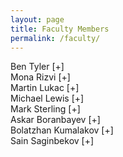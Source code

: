 ```yaml
---
layout: page
title: Faculty Members
permalink: /faculty/
---
```


<div class="container" markdown="1">
<div class="header" markdown="1">Ben Tyler [+]
</div>
<div class="content" markdown="1" style="min-height: 200px;">
{% include image.html url="/images/tyler.jpg" align="right" %}

Associate Professor, Acting Chair

1. Modeling Language Design - My involvement in this area started in 2006, where I was tasked with implementing the Rosetta Systems-Level Design Language (SLDL).  The language itself was proposed in the late 1990s by people who were into hardware design.  Their goal was to create a flexible language that could be used to model different aspects of hardware, but the application areas for this is much wider.  What is technically interesting about Rosetta is its ability to modify its own semantics through special reflective "domain" constructs.<br/>
Due to the heavyweight nature of the language, implementing full Rosetta is not feasible for a senior project.  However, implementing a lightweight version of Rosetta, or preferably a similar type of language that isn't directly tied to Rosetta, would make for an interesting project.  Students would be responsible for aspects of overall language design (what features and syntax?), as well as implementation (parsing, typechecking, executing, etc.)  The tricky part is to find a pragmatic way to approach reflection in the language - it needs to be both easy to use and understand, but not so limited as to be useless for real modeling tasks.

Links to get you thinking:<br/>
Rosetta SLDL:  [http://www.rosetta-lang.org](http://www.rosetta-lang.org) <br/>
Metaobject Protocol (an approach to reflective OO):  http://en.wikipedia.org/wiki/The\_Art\_of\_the\_Metaobject\_Protocol<br/>
Aspect-Oriented Programming (related to the idea of reflection, though used for adding features to Java programs): http://eclipse.org/aspectj/

2. Design Pattern Languages - Part of my Ph.D work was in this area, where we tried to formally specify design patterns, and then use these specifications to generate monitoring code that could be used for detecting specification violations.  The main questions we looked at were:<br/>
a) Can we provide precise specifications about what a particular Design Pattern does?<br/>
b) Can we statically check or dynamically test if a system properly implements a Design Pattern?<br/> 
c) How do we tie together a general description of a Design Pattern, and how it is realized in a specific system?<br/>
I haven't looked at this work in a while, but I think it still may bear some fruit (e.g., conference papers.)  Some links for consideration:<br/>

A related approach is to actually build Design Pattern facilities right into your programming language (http://c2.com/cgi/wiki?PatternLanguagesOfProgramDesign)<br/>
Design Patterns could be potentially supported via "add-ons" http://www.cs.ubc.ca/labs/spl/papers/2002/oopsla02-patterns.pdf
Jason O. Hallstrom also worked on this problem (we had the same Ph.D advisor): http://people.cs.clemson.edu/~jasonoh/Jasoni\_O.\_Hallstrom/JOH\_-\_Home.html<br/>

Pattern Language Conference-lots of interesting related (and unrelated) work:  http://www.hillside.net/plop/2014/<br/>

3. Instructional Tech - We have already gone ahead and "flipped" ([https://en.wikipedia.org/wiki/Flipped_classroom](https://en.wikipedia.org/wiki/Flipped_classroom)) the classroom for CSCI 151 and 152.  For this potential project, we want to investigate how we might further improve the classroom experience in our CS courses.  I don't have any particular ideas regarding this right now, but if you have an idea, feel free to try to convince me this would be a worthwhile senior project.  One thing that might be interesting is to create some specialized software to help students learn particular concepts for a course.<br/>

4. Intelligent Agent Framework - Okay, here's the scenario:  we have numerous autonomous agents acting in an uncertain and hostile environment, and they must cooperate in some fashion to meet specified goals.  Fighting wildfires with UAVs, underwater exploration and/or recovery using UUVs, and battlefield combat and recon operations are all examples that fit the scenario.  This project has two components that need to be addressed:<br/>

1)  We need to develop algorithms for intelligent decision-making in non-ideal situations<br/>
2)  We need something to help visualize and evaluate how these algorithms work when deployed<br/>

For this project, we would need to find a 3D visualization framework for showing what is going on in the scenario environment.  We would also need to realistically simulate the entities in the environment, and implement things like physics, dynamics, sensing (observability), constraints on the agents, etc.  On the more technical side of things, we would have to develop the decision-making algorithms, which could be based on Neuro-Dynamic Programming (NDP), NFDP, Rule-based systems, machine learning (?), or something else.<br/>

Helpful links to people I've worked with on this problem:<br/>
Nick Hanlon's M.S. thesis (https://etd.ohiolink.edu/ap/10?0::NO:10:P10\_ACCESSION\_NUM:ucin1321370261)<br/>
Kelly Cohen's work on SIERRA can be found at the following web link (http://phys.org/news/2014-01-dont-dawn-dronessomeday-life-video.html) <br/>

Frameworks listing on Wikipedia:<br/>

https://en.wikipedia.org/wiki/Comparison\_of\_agent-based\_modeling\_software<br/>

5. Other Potential Projects <br/>

Cognitive Architectures (SOAR) (http://sitemaker.umich.edu/soar/home)<br/>
Formal Logics for programming languages<br/>
Model Checking applications<br/>
Testing Object-Oriented Software<br/>

</div>
</div>

<div class="container" markdown="1">
<div class="header" markdown="1">Mona Rizvi [+]
</div>
<div class="content" markdown="1" style="min-height: 200px;">
{% include image.html url="/images/rizvi.jpg" align="right" %}

Associate Professor

</div>
</div>

<div class="container" markdown="1">
<div class="header" markdown="1">Martin Lukac [+]
</div>
<div class="content" markdown="1" style="min-height: 200px;">
{% include image.html url="/images/lukac.jpg" align="right" %}

Associate Professor

My research area is Computer Vision using Artificial Intelligence such as reasoning ad verification, decision making, bio-physical processing. My secondary interests are in Quantum Logic Synthesis, Quantum finite State Machines and Quantum Decision Making and Quantum Computing used as simulation for Artificial Emotions. 

In particular these are the current aareas of research that I am actively working on:

Computer Vision: Image Understanding by combining reasoning and current state of art algorithm. This is achieved via an algorithm selection platform integrating various algorithms and intermedirary content verification and feedback. 

Quantum Computing: the design of quantum circuits in various quantum models such as CV/CNOT, Clifford-T, CH/CZ. I am also interested in quantum faults and in the realization of seuqnetial quantum devices such as Finite State Machines. 

</div>
</div>

<div class="container" markdown="1">
<div class="header" markdown="1">Michael Lewis [+]
</div>
<div class="content" markdown="1" style="min-height: 200px;">
{% include image.html url="/images/lewis.jpg" align="right" %}

Associate Professor,
Vice-dean of Academic Affairs 

</div>
</div>

<div class="container" markdown="1">
<div class="header" markdown="1">Mark Sterling [+]
</div>
<div class="content" markdown="1" style="min-height: 200px;">
{% include image.html url="/images/sterling.jpg" align="right" %}

Assistant Professor

</div>
</div>

<div class="container" markdown="1">
<div class="header" markdown="1">Askar Boranbayev [+]
</div>
<div class="content" markdown="1" style="min-height: 200px;">
{% include image.html url="/images/boranbayev.png" align="right" %}


Assistant Professor

</div>
</div>


<div class="container" markdown="1">
<div class="header" markdown="1">Bolatzhan Kumalakov [+]
</div>
<div class="content" markdown="1" style="min-height: 200px;">
{% include image.html url="/images/kumalakov.png" align="right" %}

Assistant Professor

1. High-performance computing for physical processes simulation: I am interested in application of CPU-GPU hybrid computing methods (OpenMP, MPI, CUDA, Xeon PHI technologies) for resource challenging tasks. In particular I am interested in the ways different technologies can be combined in order to boost computational speed of personal and mobile devices, perform both computation and visualization of physical and technological phenomena. Perspective topics of research will be formulated around applying GPU resources of mobile devices in combination with distributed computing resources in order to solve resource demanding numeric problems.<br/>

2. Multi-agent systems: I am interested in problems of reaching consensus and voting in multi-agent systems. In particular I am looking into agents state replication (using finite-state machine) and proof of agent models. I would also be interested in industrial application of agent paradigms, and system engineering using autonomous agent systems. Perspective topics of research will be formulated around conducting experiments and building libraries of autonomous agent behaviors.<br/>

3. Information processing models and tools: I am also interested (but have not been recently active) in information processing models. This would include big data collection and processing frameworks, application of processing tools, such as Hadoop or Spark, social network mining, etc. Perspective topics of research would be formulated around big data processing and visualization frameworks, including application of HPC technologies in order to enhance big data platforms and tools.<br/>

</div>
</div>

<div class="container" markdown="1">
<div class="header" markdown="1">Sain Saginbekov [+]
</div>
<div class="content" markdown="1" style="min-height: 200px;">
{% include image.html url="/images/saginbekov.jpg" align="right" %}

Assistant Professor


1) Communication in Wireless Sensor Networks (WSNs) with multiple sinks.<br/>

Since the availability of sensor nodes, many communication protocols have been proposed. However, they are mainly developed for WSNs with a single sink. However, there are several reasons that limit the usefulness of a single sink, for example, a) the emergence of more sophisticated applications and b) fault tolerance issues. In this research, we are working towards finding efficient communication protocols for WSNs with multiple sinks. <br/>

2) Fault tolerant protocols (routing and MAC) in WSNs<br/>

Due to limited resources such as memory and energy, harsh environmental conditions and buggy programs, sensor nodes may experience a number of different faults. <br/>
These faults can be classified as node failures and hardware faults, communication faults, and software faults. Some of these faults may cause non-deterministic bit-flips in the main memory and lead to memory corruptions. <br/>
Given this, the existing protocols that do not consider these faults may not work appropriately, if faults occur. In this research, we want to add fault tolerance 'wrapper' so that it makes protocols tolerant to the faults.<br/>

3) Remote monitoring and control applications<br/>

This is more about developing applications that use sensors, wireless devices such as sensors nodes, GPS, GPRS, WiF, etc. We could start this as soon as we get devices.<br/>

</div>
</div>

<style>
.content {
    display: none;
}
</style>
<script>
$(".header").click(function () {

    $header = $(this);
    //getting the next element
    $content = $header.next();
    //open up the content needed - toggle the slide- if visible, slide up, if not slidedown.
    $content.slideToggle(500, function () {
        //execute this after slideToggle is done
        //change text of header based on visibility of content div
        $header.text(function () {
            //change text based on condition
            return $content.is(":visible") ? $header.text().substr(0, $header.text().length-6)+"[-]   " : $header.text().substr(0, $header.text().length-6)+"[+]   ";
        });
    });

});
</script>
